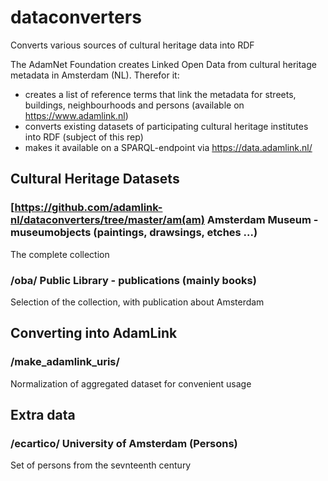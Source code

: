 # dataconverters
Converts various sources of cultural heritage data into RDF

The AdamNet Foundation creates Linked Open Data from cultural heritage metadata in Amsterdam (NL). Therefor it:
- creates a list of reference terms that link the metadata for streets, buildings, neighbourhoods and persons (available on https://www.adamlink.nl)
- converts existing datasets of participating cultural heritage institutes into RDF (subject of this rep)
- makes it available on a SPARQL-endpoint via https://data.adamlink.nl/

## Cultural Heritage Datasets

### [https://github.com/adamlink-nl/dataconverters/tree/master/am(am) Amsterdam Museum - museumobjects (paintings, drawsings, etches ...)
The complete collection

### /oba/ Public Library - publications (mainly books)
Selection of the collection, with publication about Amsterdam

## Converting into AdamLink

### /make_adamlink_uris/ 
Normalization of aggregated dataset for convenient usage

## Extra data

### /ecartico/ University of Amsterdam (Persons)
Set of persons from the sevnteenth century

